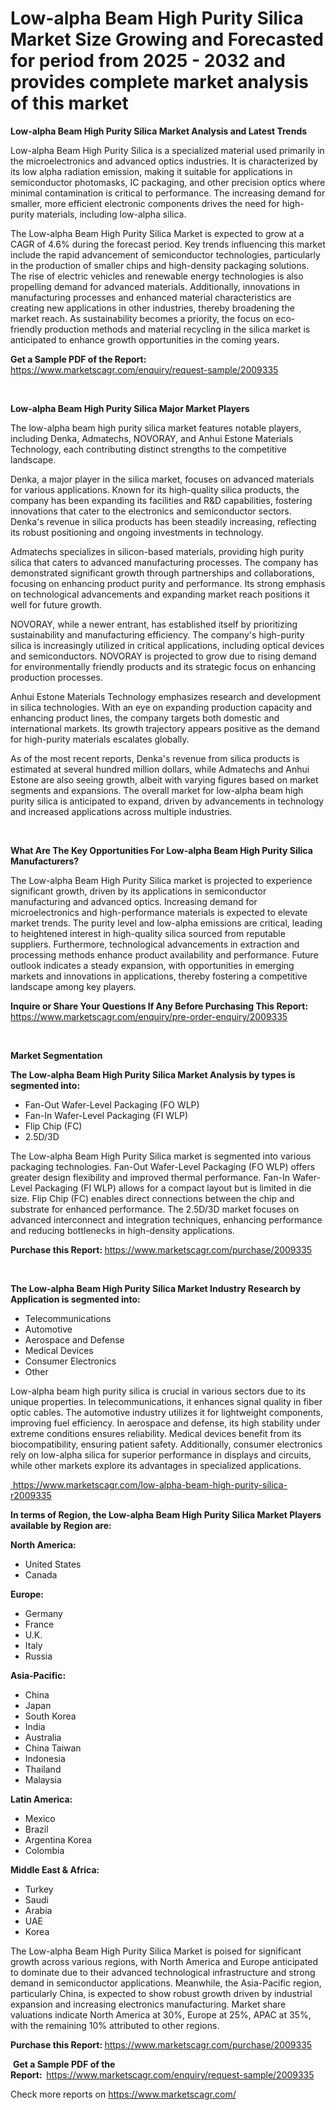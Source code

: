 <p><h1>Low-alpha Beam High Purity Silica Market Size Growing and Forecasted for period from 2025 - 2032 and provides complete market analysis of this market</h1></p><p><strong>Low-alpha Beam High Purity Silica Market Analysis and Latest Trends</strong></p>
<p><p>Low-alpha Beam High Purity Silica is a specialized material used primarily in the microelectronics and advanced optics industries. It is characterized by its low alpha radiation emission, making it suitable for applications in semiconductor photomasks, IC packaging, and other precision optics where minimal contamination is critical to performance. The increasing demand for smaller, more efficient electronic components drives the need for high-purity materials, including low-alpha silica.</p><p>The Low-alpha Beam High Purity Silica Market is expected to grow at a CAGR of 4.6% during the forecast period. Key trends influencing this market include the rapid advancement of semiconductor technologies, particularly in the production of smaller chips and high-density packaging solutions. The rise of electric vehicles and renewable energy technologies is also propelling demand for advanced materials. Additionally, innovations in manufacturing processes and enhanced material characteristics are creating new applications in other industries, thereby broadening the market reach. As sustainability becomes a priority, the focus on eco-friendly production methods and material recycling in the silica market is anticipated to enhance growth opportunities in the coming years.</p></p>
<p><strong>Get a Sample PDF of the Report:&nbsp;</strong> <a href="https://www.marketscagr.com/enquiry/request-sample/2009335?utm_campaign=3198&utm_medium=2&utm_source=Github&utm_content=ia&utm_term=04042025&utm_id=low-alpha-beam-high-purity-silica">https://www.marketscagr.com/enquiry/request-sample/2009335</a></p>
<p>&nbsp;</p>
<p><strong>Low-alpha Beam High Purity Silica Major Market Players</strong></p>
<p><p>The low-alpha beam high purity silica market features notable players, including Denka, Admatechs, NOVORAY, and Anhui Estone Materials Technology, each contributing distinct strengths to the competitive landscape.</p><p>Denka, a major player in the silica market, focuses on advanced materials for various applications. Known for its high-quality silica products, the company has been expanding its facilities and R&D capabilities, fostering innovations that cater to the electronics and semiconductor sectors. Denka's revenue in silica products has been steadily increasing, reflecting its robust positioning and ongoing investments in technology.</p><p>Admatechs specializes in silicon-based materials, providing high purity silica that caters to advanced manufacturing processes. The company has demonstrated significant growth through partnerships and collaborations, focusing on enhancing product purity and performance. Its strong emphasis on technological advancements and expanding market reach positions it well for future growth.</p><p>NOVORAY, while a newer entrant, has established itself by prioritizing sustainability and manufacturing efficiency. The company's high-purity silica is increasingly utilized in critical applications, including optical devices and semiconductors. NOVORAY is projected to grow due to rising demand for environmentally friendly products and its strategic focus on enhancing production processes.</p><p>Anhui Estone Materials Technology emphasizes research and development in silica technologies. With an eye on expanding production capacity and enhancing product lines, the company targets both domestic and international markets. Its growth trajectory appears positive as the demand for high-purity materials escalates globally.</p><p>As of the most recent reports, Denka's revenue from silica products is estimated at several hundred million dollars, while Admatechs and Anhui Estone are also seeing growth, albeit with varying figures based on market segments and expansions. The overall market for low-alpha beam high purity silica is anticipated to expand, driven by advancements in technology and increased applications across multiple industries.</p></p>
<p>&nbsp;</p>
<p><strong>What Are The Key Opportunities For Low-alpha Beam High Purity Silica Manufacturers?</strong></p>
<p><p>The Low-alpha Beam High Purity Silica market is projected to experience significant growth, driven by its applications in semiconductor manufacturing and advanced optics. Increasing demand for microelectronics and high-performance materials is expected to elevate market trends. The purity level and low-alpha emissions are critical, leading to heightened interest in high-quality silica sourced from reputable suppliers. Furthermore, technological advancements in extraction and processing methods enhance product availability and performance. Future outlook indicates a steady expansion, with opportunities in emerging markets and innovations in applications, thereby fostering a competitive landscape among key players.</p></p>
<p><strong>Inquire or Share Your Questions If Any Before Purchasing This Report:</strong> <a href="https://www.marketscagr.com/enquiry/pre-order-enquiry/2009335?utm_campaign=3198&utm_medium=2&utm_source=Github&utm_content=ia&utm_term=04042025&utm_id=low-alpha-beam-high-purity-silica">https://www.marketscagr.com/enquiry/pre-order-enquiry/2009335</a></p>
<p>&nbsp;</p>
<p><strong>Market Segmentation</strong></p>
<p><strong>The Low-alpha Beam High Purity Silica Market Analysis by types is segmented into:</strong></p>
<p><ul><li>Fan-Out Wafer-Level Packaging (FO WLP)</li><li>Fan-In Wafer-Level Packaging (FI WLP)</li><li>Flip Chip (FC)</li><li>2.5D/3D</li></ul></p>
<p><p>The Low-alpha Beam High Purity Silica market is segmented into various packaging technologies. Fan-Out Wafer-Level Packaging (FO WLP) offers greater design flexibility and improved thermal performance. Fan-In Wafer-Level Packaging (FI WLP) allows for a compact layout but is limited in die size. Flip Chip (FC) enables direct connections between the chip and substrate for enhanced performance. The 2.5D/3D market focuses on advanced interconnect and integration techniques, enhancing performance and reducing bottlenecks in high-density applications.</p></p>
<p><strong>Purchase this Report:&nbsp;</strong><a href="https://www.marketscagr.com/purchase/2009335?utm_campaign=3198&utm_medium=2&utm_source=Github&utm_content=ia&utm_term=04042025&utm_id=low-alpha-beam-high-purity-silica">https://www.marketscagr.com/purchase/2009335</a></p>
<p>&nbsp;</p>
<p><strong>The Low-alpha Beam High Purity Silica Market Industry Research by Application is segmented into:</strong></p>
<p><ul><li>Telecommunications</li><li>Automotive</li><li>Aerospace and Defense</li><li>Medical Devices</li><li>Consumer Electronics</li><li>Other</li></ul></p>
<p><p>Low-alpha beam high purity silica is crucial in various sectors due to its unique properties. In telecommunications, it enhances signal quality in fiber optic cables. The automotive industry utilizes it for lightweight components, improving fuel efficiency. In aerospace and defense, its high stability under extreme conditions ensures reliability. Medical devices benefit from its biocompatibility, ensuring patient safety. Additionally, consumer electronics rely on low-alpha silica for superior performance in displays and circuits, while other markets explore its advantages in specialized applications.</p></p>
<p><a href="https://www.marketscagr.com/low-alpha-beam-high-purity-silica-r2009335?utm_campaign=3198&utm_medium=2&utm_source=Github&utm_content=ia&utm_term=04042025&utm_id=low-alpha-beam-high-purity-silica">&nbsp;https://www.marketscagr.com/low-alpha-beam-high-purity-silica-r2009335</a></p>
<p><strong>In terms of Region, the Low-alpha Beam High Purity Silica Market Players available by Region are:</strong></p>
<p>
    <p> <strong> North America: </strong>
        <ul>
            <li>United States</li>
            <li>Canada</li>
        </ul>
        </p> 
    <p> <strong> Europe: </strong>
        <ul>
            <li>Germany</li>
            <li>France</li>
            <li>U.K.</li>
            <li>Italy</li>
            <li>Russia</li>
        </ul>
        </p> 
    <p> <strong> Asia-Pacific: </strong>
        <ul>
            <li>China</li>
            <li>Japan</li>
            <li>South Korea</li>
            <li>India</li>
            <li>Australia</li>
            <li>China Taiwan</li>
            <li>Indonesia</li>
            <li>Thailand</li>
            <li>Malaysia</li>
        </ul>
        </p> 
    <p> <strong> Latin America: </strong>
        <ul>
            <li>Mexico</li>
            <li>Brazil</li>
            <li>Argentina Korea</li>
            <li>Colombia</li>
        </ul>
        </p> 
    <p> <strong> Middle East & Africa: </strong>
        <ul>
            <li>Turkey</li>
            <li>Saudi</li>
            <li>Arabia</li>
            <li>UAE</li>
            <li>Korea</li>
        </ul>
    </p>
    </p>
<p><p>The Low-alpha Beam High Purity Silica Market is poised for significant growth across various regions, with North America and Europe anticipated to dominate due to their advanced technological infrastructure and strong demand in semiconductor applications. Meanwhile, the Asia-Pacific region, particularly China, is expected to show robust growth driven by industrial expansion and increasing electronics manufacturing. Market share valuations indicate North America at 30%, Europe at 25%, APAC at 35%, with the remaining 10% attributed to other regions.</p></p>
<p><strong>Purchase this Report: </strong><a href="https://www.marketscagr.com/purchase/2009335?utm_campaign=3198&utm_medium=2&utm_source=Github&utm_content=ia&utm_term=04042025&utm_id=low-alpha-beam-high-purity-silica">https://www.marketscagr.com/purchase/2009335</a></p>
<p>&nbsp;<strong>Get a Sample PDF of the Report:&nbsp;&nbsp;</strong><a href="https://www.marketscagr.com/enquiry/request-sample/2009335?utm_campaign=3198&utm_medium=2&utm_source=Github&utm_content=ia&utm_term=04042025&utm_id=low-alpha-beam-high-purity-silica">https://www.marketscagr.com/enquiry/request-sample/2009335</a></p>
<p><strong></strong></p>
<p>Check more reports on <a href="https://www.marketscagr.com/?utm_campaign=3198&utm_medium=2&utm_source=Github&utm_content=ia&utm_term=04042025&utm_id=low-alpha-beam-high-purity-silica">https://www.marketscagr.com/</a></p>